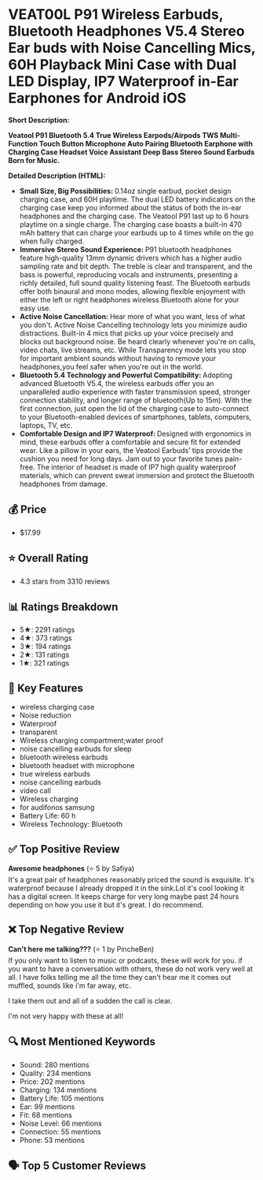 # VEAT00L P91 Wireless Earbuds, Bluetooth Headphones V5.4 Stereo Ear buds with Noise Cancelling Mics, 60H Playback Mini Case with Dual LED Display, IP7 Waterproof in-Ear Earphones for Android iOS

**Short Description:**  
<p><b>Veatool P91 Bluetooth 5.4 True Wireless Earpods/Airpods TWS Multi-Function Touch Button Microphone Auto Pairing Bluetooth Earphone with Charging Case Headset Voice Assistant Deep Bass Stereo Sound Earbuds Born for Music.</b><br></p>

**Detailed Description (HTML):**  
<ul>  <li><b>Small Size, Big Possibilities:&nbsp;</b>0.14oz single earbud, pocket design charging case, and 60H playtime. The dual LED battery indicators on the charging case keep you informed about the status of both the in-ear headphones and the charging case. The Veatool P91 last up to 6 hours playtime on a single charge. The charging case boasts a built-in 470 mAh battery that can charge your earbuds up to 4 times while on the go when fully charged.</li>  <li><b>Immersive Stereo Sound Experience:&nbsp;</b>P91 bluetooth headphones feature high-quality 13mm dynamic drivers which has a higher audio sampling rate and bit depth. The treble is clear and transparent, and the bass is powerful, reproducing vocals and instruments, presenting a richly detailed, full sound quality listening feast. The Bluetooth earbuds offer both binaural and mono modes, allowing flexible enjoyment with either the left or right headphones wireless Bluetooth alone for your easy use.</li>  <li><b>Active Noise Cancellation:&nbsp;</b>Hear more of what you want, less of what you don't. Active Noise Cancelling technology lets you minimize audio distractions. Built-in 4 mics that picks up your voice precisely and blocks out background noise. Be heard clearly whenever you're on calls, video chats, live streams, etc. While Transparency mode lets you stop for important ambient sounds without having to remove your headphones,you feel safer when you're out in the world.</li>  <li><b>Bluetooth 5.4 Technology and Powerful Compatibility:&nbsp;</b>Adopting advanced Bluetooth V5.4, the wireless earbuds offer you an unparalleled audio experience with faster transmission speed, stronger connection stability, and longer range of bluetooth(Up to 15m). With the first connection, just open the lid of the charging case to auto-connect to your Bluetooth-enabled devices of smartphones, tablets, computers, laptops, TV, etc.</li>  <li><b>Comfortable Design and IP7 Waterproof:&nbsp;</b>Designed with ergonomics in mind, these earbuds offer a comfortable and secure fit for extended wear. Like a pillow in your ears, the Veatool Earbuds’ tips provide the cushion you need for long days. Jam out to your favorite tunes pain-free. The interior of headset is made of IP7 high quality waterproof materials, which can prevent sweat immersion and protect the Bluetooth headphones from damage.</li> </ul>

## 💰 Price
- $17.99

## ⭐ Overall Rating
- 4.3 stars from 3310 reviews

## 📊 Ratings Breakdown
- 5★: 2291 ratings
- 4★: 373 ratings
- 3★: 194 ratings
- 2★: 131 ratings
- 1★: 321 ratings

## 🧩 Key Features
- wireless charging case
- Noise reduction
- Waterproof
- transparent
- Wireless charging compartment;water proof
- noise cancelling earbuds for sleep
- bluetooth wireless earbuds
- bluetooth headset with microphone
- true wireless earbuds
- noise cancelling earbuds
- video call
- Wireless charging
- for audifonos samsung
- Battery Life: 60 h
- Wireless Technology: Bluetooth

## ✅ Top Positive Review
**Awesome headphones** (⭐ 5 by Safiya)  
It's a great pair of headphones reasonably priced the sound is exquisite. It's waterproof because I already dropped it in the sink.Lol it's cool looking it has a digital screen. It keeps charge for very long maybe past 24 hours depending on how you use it but it's great. I do recommend.

## ❌ Top Negative Review
**Can't here me talking???** (⭐ 1 by PincheBen)  
If you only want to listen to music or podcasts, these will work for you.  if you want to have a conversation with others, these do not work very well at all.  I have folks telling me all the time they can't hear me it comes out muffled, sounds like i'm far away, etc.

I take them out and all of a sudden the call is clear.

I'm not very happy with these at all!

## 🔍 Most Mentioned Keywords
- Sound: 280 mentions
- Quality: 234 mentions
- Price: 202 mentions
- Charging: 134 mentions
- Battery Life: 105 mentions
- Ear: 99 mentions
- Fit: 68 mentions
- Noise Level: 66 mentions
- Connection: 55 mentions
- Phone: 53 mentions

## 🗣️ Top 5 Customer Reviews


